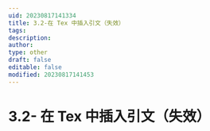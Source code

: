 ```yaml
---
uid: 20230817141334
title: 3.2-在 Tex 中插入引文（失效）
tags: 
description: 
author: 
type: other
draft: false
editable: false
modified: 20230817141453
---
```


# 3.2- 在 Tex 中插入引文（失效）